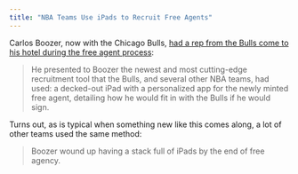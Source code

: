 ```yaml
---
title: "NBA Teams Use iPads to Recruit Free Agents"
---
```

<p>Carlos Boozer, now with the Chicago Bulls, <a href="https://sports.espn.go.com/chicago/nba/news/story?id=6295833">had a rep from the Bulls come to his hotel during the free agent process</a>:</p>
<blockquote><p>He presented to Boozer the newest and most cutting-edge recruitment tool that the Bulls, and several other NBA teams, had used: a decked-out iPad with a personalized app for the newly minted free agent, detailing how he would fit in with the Bulls if he would sign.</p></blockquote>
<p>Turns out, as is typical when something new like this comes along, a lot of other teams used the same method:</p>
<blockquote><p>Boozer wound up having a stack full of iPads by the end of free agency.</p></blockquote>

